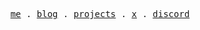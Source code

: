 <p align="center">
  <samp>
    <a href="https://tuanha.asia">me</a> .
    <a href="https://tuanha.asia/posts">blog</a> .
    <a href="https://tuanha.asia/projects">projects</a> .
    <a href="https://x.com/tuanhaviet22">x</a> .
    <a href="https://chat.tuanha.asia">discord</a> 
  </samp>
</p>